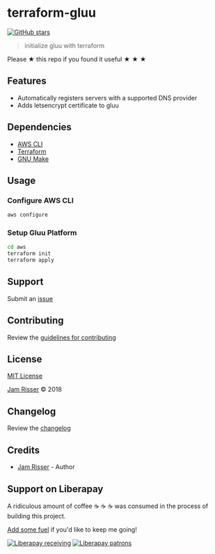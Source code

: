 # terraform-gluu

[![GitHub stars](https://img.shields.io/github/stars/codejamninja/terraform-gluu.svg?style=social&label=Stars)](https://github.com/codejamninja/terraform-gluu)

> initialize gluu with terraform

Please ★ this repo if you found it useful ★ ★ ★


## Features

* Automatically registers servers with a supported DNS provider
* Adds letsencrypt certificate to gluu


## Dependencies

* [AWS CLI](https://aws.amazon.com/cli)
* [Terraform](https://terraform.io)
* [GNU Make](https://www.gnu.org/software/make)


## Usage

### Configure AWS CLI

```sh
aws configure
```

### Setup Gluu Platform

```sh
cd aws
terraform init
terraform apply
```


## Support

Submit an [issue](https://github.com/codejamninja/terraform-gluu/issues/new)


## Contributing

Review the [guidelines for contributing](https://github.com/codejamninja/terraform-gluu/blob/master/CONTRIBUTING.md)


## License

[MIT License](https://github.com/codejamninja/terraform-gluu/blob/master/LICENSE)

[Jam Risser](https://codejam.ninja) © 2018


## Changelog

Review the [changelog](https://github.com/codejamninja/terraform-gluu/blob/master/CHANGELOG.md)


## Credits

* [Jam Risser](https://codejam.ninja) - Author


## Support on Liberapay

A ridiculous amount of coffee ☕ ☕ ☕ was consumed in the process of building this project.

[Add some fuel](https://liberapay.com/codejamninja/donate) if you'd like to keep me going!

[![Liberapay receiving](https://img.shields.io/liberapay/receives/codejamninja.svg?style=flat-square)](https://liberapay.com/codejamninja/donate)
[![Liberapay patrons](https://img.shields.io/liberapay/patrons/codejamninja.svg?style=flat-square)](https://liberapay.com/codejamninja/donate)
